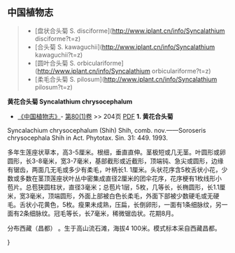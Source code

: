 

## 中国植物志

> * [盘状合头菊  S.  disciforme](http://www.iplant.cn/info/Syncalathium disciforme?t=z)
> * [合头菊  S.  kawaguchii](http://www.iplant.cn/info/Syncalathium kawaguchii?t=z)
> * [圆叶合头菊  S.  orbiculariforme](http://www.iplant.cn/info/Syncalathium orbiculariforme?t=z)
> * [柔毛合头菊  S.  pilosum](http://www.iplant.cn/info/Syncalathium pilosum?t=z)


**黄花合头菊 Syncalathium chrysocephalum**

* [《中国植物志》](http://www.iplant.cn/frps)- [第80(1)卷](http://www.iplant.cn/frps/vol/80(1)) >> 204页 [PDF](http://www.iplant.cn/frps/pdf/80(1)/204.pdf)
**1. 黄花合头菊**

Syncalachium chrysocephalum (Shih) Shih, comb. nov.——Soroseris chrysocephala Shih in Act. Phytotax. Sin. 31: 449. 1993.

多年生莲座状草本，高3-5厘米。根细，垂直直伸。茎极短或几无茎。叶圆形或卵圆形，长3-8毫米，宽3-7毫米，基部截形或近截形，顶端钝、急尖或圆形，边缘有锯齿，两面几无毛或多少有柔毛，叶柄长1. 1厘米。头状花序含5枚舌状小花，少数或多数在茎顶莲座状叶丛中密集成直径2厘米的团伞花序，花序梗有1枚线形小苞片。总苞狭圆柱状，直径3毫米；总苞片1层，5枚，几等长，长椭圆形，长1.1厘米，宽3毫米，顶端圆形，外面上部被白色长柔毛，外面下部被少数硬毛或无硬毛。舌状小花黄色，5枚。瘦果未成熟，压扁，长倒卵形，一面有1条细脉纹，另一面有2条细脉纹。冠毛等长，长7毫米，稀微锯齿状。花期8月。

分布西藏（昌都） 。生于高山流石滩，海拔4 100米。模式标本采自西藏昌都。



}